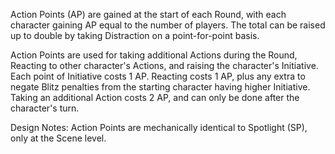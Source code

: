 Action Points (AP) are gained at the start of each Round, with each character gaining AP equal to the number of players. The total can be raised up to double by taking Distraction on a point-for-point basis.

Action Points are used for taking additional Actions during the Round, Reacting to other character's Actions, and raising the character's Initiative.
Each point of Initiative costs 1 AP.
Reacting costs 1 AP, plus any extra to negate Blitz penalties from the starting character having higher Initiative.
Taking an additional Action costs 2 AP, and can only be done after the character's turn.

Design Notes:
Action Points are mechanically identical to Spotlight (SP), only at the Scene level.